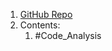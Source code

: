 1. [GitHub Repo](https://github.com/analysis-tools-dev/static-analysis#readme)
2. Contents:
	1. #Code_Analysis 